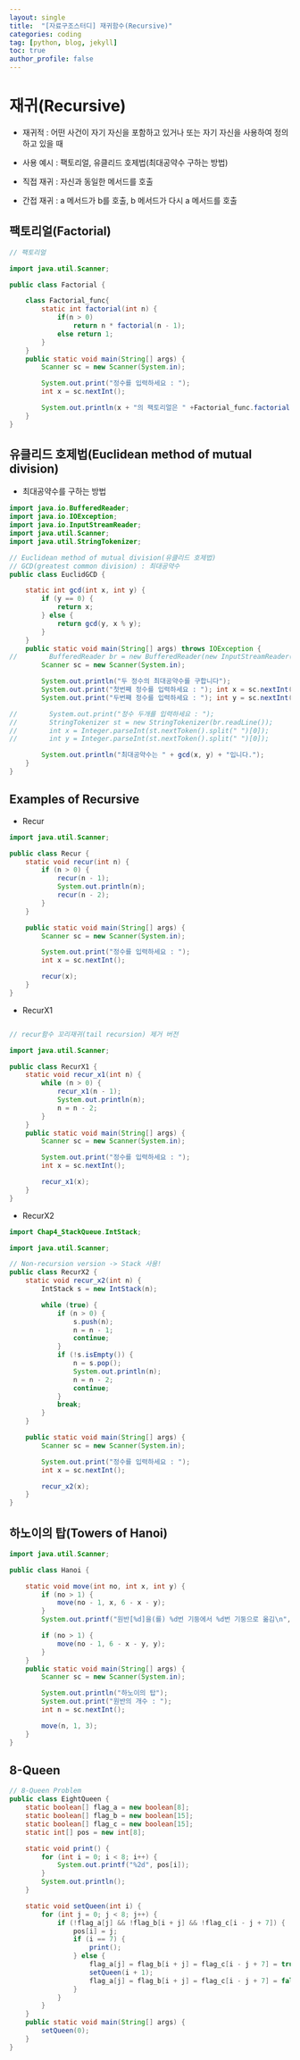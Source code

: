 ```yaml
---
layout: single
title:  "[자료구조스터디] 재귀함수(Recursive)"
categories: coding
tag: [python, blog, jekyll]
toc: true
author_profile: false
---
```


<head>
  <style>
    table.dataframe {
      white-space: normal;
      width: 100%;
      height: 240px;
      display: block;
      overflow: auto;
      font-family: Arial, sans-serif;
      font-size: 0.9rem;
      line-height: 20px;
      text-align: center;
      border: 0px !important;
    }

    table.dataframe th {
      text-align: center;
      font-weight: bold;
      padding: 8px;
    }

    table.dataframe td {
      text-align: center;
      padding: 8px;
    }

    table.dataframe tr:hover {
      background: #b8d1f3; 
    }

    .output_prompt {
      overflow: auto;
      font-size: 0.9rem;
      line-height: 1.45;
      border-radius: 0.3rem;
      -webkit-overflow-scrolling: touch;
      padding: 0.8rem;
      margin-top: 0;
      margin-bottom: 15px;
      font: 1rem Consolas, "Liberation Mono", Menlo, Courier, monospace;
      color: $code-text-color;
      border: solid 1px $border-color;
      border-radius: 0.3rem;
      word-break: normal;
      white-space: pre;
    }

  .dataframe tbody tr th:only-of-type {
      vertical-align: middle;
  }

  .dataframe tbody tr th {
      vertical-align: top;
  }

  .dataframe thead th {
      text-align: center !important;
      padding: 8px;
  }

  .page__content p {
      margin: 0 0 0px !important;
  }

  .page__content p > strong {
    font-size: 0.8rem !important;
  }

  </style>
</head>


# 재귀(Recursive)

- 재귀적 : 어떤 사건이 자기 자신을 포함하고 있거나 또는 자기 자신을 사용하여 정의 하고 있을 때

- 사용 예시 : 팩토리얼, 유클리드 호제법(최대공약수 구하는 방법)



- 직접 재귀 : 자신과 동일한 메서드를 호출

- 간접 재귀 : a 메서드가 b를 호출, b 메서드가 다시 a 메서드를 호출


## 팩토리얼(Factorial)
```java
// 팩토리얼

import java.util.Scanner;

public class Factorial {

    class Factorial_func{
        static int factorial(int n) {
            if(n > 0)
                return n * factorial(n - 1);
            else return 1;
        }
    }
    public static void main(String[] args) {
        Scanner sc = new Scanner(System.in);

        System.out.print("정수를 입력하세요 : ");
        int x = sc.nextInt();

        System.out.println(x + "의 팩토리얼은 " +Factorial_func.factorial(x) + "입니다.");
    }
}
```

## 유클리드 호제법(Euclidean method of mutual division)
- 최대공약수를 구하는 방법
```java
import java.io.BufferedReader;
import java.io.IOException;
import java.io.InputStreamReader;
import java.util.Scanner;
import java.util.StringTokenizer;

// Euclidean method of mutual division(유클리드 호제법)
// GCD(greatest common division) : 최대공약수
public class EuclidGCD {

    static int gcd(int x, int y) {
        if (y == 0) {
            return x;
        } else {
            return gcd(y, x % y);
        }
    }
    public static void main(String[] args) throws IOException {
//        BufferedReader br = new BufferedReader(new InputStreamReader(System.in));
        Scanner sc = new Scanner(System.in);

        System.out.println("두 정수의 최대공약수를 구합니다");
        System.out.print("첫번째 정수를 입력하세요 : "); int x = sc.nextInt();
        System.out.print("두번째 정수를 입력하세요 : "); int y = sc.nextInt();

//        System.out.print("정수 두개를 입력하세요 : ");
//        StringTokenizer st = new StringTokenizer(br.readLine());
//        int x = Integer.parseInt(st.nextToken().split(" ")[0]);
//        int y = Integer.parseInt(st.nextToken().split(" ")[0]);

        System.out.println("최대공약수는 " + gcd(x, y) + "입니다.");
    }
}
```

## Examples of Recursive

* Recur

```java
import java.util.Scanner;

public class Recur {
    static void recur(int n) {
        if (n > 0) {
            recur(n - 1);
            System.out.println(n);
            recur(n - 2);
        }
    }

    public static void main(String[] args) {
        Scanner sc = new Scanner(System.in);

        System.out.print("정수를 입력하세요 : ");
        int x = sc.nextInt();

        recur(x);
    }
}
```
* RecurX1
```java

// recur함수 꼬리재귀(tail recursion) 제거 버전

import java.util.Scanner;

public class RecurX1 {
    static void recur_x1(int n) {
        while (n > 0) {
            recur_x1(n - 1);
            System.out.println(n);
            n = n - 2;
        }
    }
    public static void main(String[] args) {
        Scanner sc = new Scanner(System.in);

        System.out.print("정수를 입력하세요 : ");
        int x = sc.nextInt();

        recur_x1(x);
    }
}
```
* RecurX2
```java
import Chap4_StackQueue.IntStack;

import java.util.Scanner;

// Non-recursion version -> Stack 사용!
public class RecurX2 {
    static void recur_x2(int n) {
        IntStack s = new IntStack(n);

        while (true) {
            if (n > 0) {
                s.push(n);
                n = n - 1;
                continue;
            }
            if (!s.isEmpty()) {
                n = s.pop();
                System.out.println(n);
                n = n - 2;
                continue;
            }
            break;
        }
    }

    public static void main(String[] args) {
        Scanner sc = new Scanner(System.in);

        System.out.print("정수를 입력하세요 : ");
        int x = sc.nextInt();

        recur_x2(x);
    }
}
```

## 하노이의 탑(Towers of Hanoi)
```java
import java.util.Scanner;

public class Hanoi {

    static void move(int no, int x, int y) {
        if (no > 1) {
            move(no - 1, x, 6 - x - y);
        }
        System.out.printf("원반[%d]을(를) %d번 기둥에서 %d번 기둥으로 옮김\n", no, x, y);

        if (no > 1) {
            move(no - 1, 6 - x - y, y);
        }
    }
    public static void main(String[] args) {
        Scanner sc = new Scanner(System.in);

        System.out.println("하노이의 탑");
        System.out.print("원반의 개수 : ");
        int n = sc.nextInt();

        move(n, 1, 3);
    }
}
```
## 8-Queen
```java
// 8-Queen Problem
public class EightQueen {
    static boolean[] flag_a = new boolean[8];
    static boolean[] flag_b = new boolean[15];
    static boolean[] flag_c = new boolean[15];
    static int[] pos = new int[8];

    static void print() {
        for (int i = 0; i < 8; i++) {
            System.out.printf("%2d", pos[i]);
        }
        System.out.println();
    }

    static void setQueen(int i) {
        for (int j = 0; j < 8; j++) {
            if (!flag_a[j] && !flag_b[i + j] && !flag_c[i - j + 7]) {
                pos[i] = j;
                if (i == 7) {
                    print();
                } else {
                    flag_a[j] = flag_b[i + j] = flag_c[i - j + 7] = true;
                    setQueen(i + 1);
                    flag_a[j] = flag_b[i + j] = flag_c[i - j + 7] = false;
                }
            }
        }
    }
    public static void main(String[] args) {
        setQueen(0);
    }
}
```